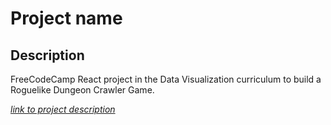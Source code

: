 # Project name

## Description

FreeCodeCamp React project in the Data Visualization curriculum to build a Roguelike Dungeon Crawler Game.

*[link to project description](https://www.freecodecamp.com/challenges/build-a-roguelike-dungeon-crawler-game)*
